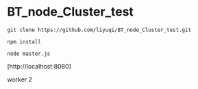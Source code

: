 BT_node_Cluster_test
====================

`git clone https://github.com/liyuqi/BT_node_Cluster_test.git`

`npm install`

`node master.js`

[http://localhost:8080]

worker 2
